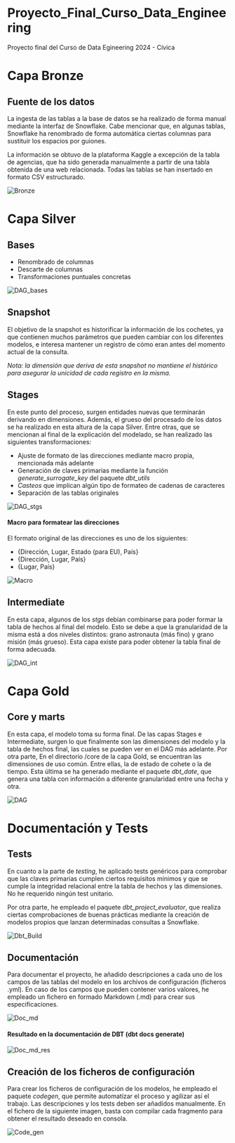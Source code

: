 # Proyecto_Final_Curso_Data_Engineering
Proyecto final del Curso de Data Egineering 2024 - Cívica

# Capa Bronze 

## Fuente de los datos

La ingesta de las tablas a la base de datos se ha realizado de forma manual mediante la interfaz de Snowflake. Cabe mencionar que, en algunas tablas, Snowflake ha renombrado de forma automática ciertas columnas para sustituir los espacios por guiones.

La información se obtuvo de la plataforma Kaggle a excepción de la tabla de agencias, que ha sido generada manualmente a partir de una tabla obtenida de una web relacionada. Todas las tablas se han insertado en formato CSV estructurado.

![Bronze](https://github.com/ArturoAcf/Proyecto_Final_Curso_Data_Engineering/assets/93375380/908caf2d-c43a-4840-9d01-191b0fe0ba36)

# Capa Silver

## Bases

- Renombrado de columnas
- Descarte de columnas
- Transformaciones puntuales concretas

![DAG_bases](https://github.com/ArturoAcf/Proyecto_Final_Curso_Data_Engineering/assets/93375380/d1d1d29a-5c85-42b5-9ecc-6e9c6895d114)

## Snapshot

El objetivo de la snapshot es historificar la información de los cochetes, ya que contienen muchos parámetros que pueden cambiar con los diferentes modelos, e interesa mantener un registro de cómo eran antes del momento actual de la consulta.

*Nota: la dimensión que deriva de esta snapshot no mantiene el histórico para asegurar la unicidad de cada registro en la misma.*

## Stages

En este punto del proceso, surgen entidades nuevas que terminarán derivando en dimensiones. Además, el grueso del procesado de los datos se ha realizado en esta altura de la capa Silver. Entre otras, que se mencionan al final de la explicación del modelado, se han realizado las siguientes transformaciones:

- Ajuste de formato de las direcciones mediante macro propia, mencionada más adelante
- Generación de claves primarias mediante la función *generate_surrogate_key* del paquete *dbt_utils*
- *Casteos* que implican algún tipo de formateo de cadenas de caracteres
- Separación de las tablas originales

![DAG_stgs](https://github.com/ArturoAcf/Proyecto_Final_Curso_Data_Engineering/assets/93375380/3410a2b5-4712-4c56-aa4b-72a0ec8ac6f8)

#### Macro para formatear las direcciones

El formato original de las direcciones es uno de los siguientes: 

- {Dirección, Lugar, Estado (para EU), País}
- {Dirección, Lugar, País}
- {Lugar, País}

![Macro](https://github.com/ArturoAcf/Proyecto_Final_Curso_Data_Engineering/assets/93375380/c87f4283-7169-4a44-ae12-d1676c9dca73)

## Intermediate

En esta capa, algunos de los *stgs* debían combinarse para poder formar la tabla de hechos al final del modelo. Esto se debe a que la granularidad de la misma está a dos niveles distintos: grano astronauta (más fino) y grano misión (más grueso). Esta capa existe para poder obtener la tabla final de forma adecuada.

![DAG_int](https://github.com/ArturoAcf/Proyecto_Final_Curso_Data_Engineering/assets/93375380/1fae9032-d353-49a6-beec-a9ca0f717d54)

# Capa Gold

## Core y marts

En esta capa, el modelo toma su forma final. De las capas Stages e Intermediate, surgen lo que finalmente son las dimensiones del modelo y la tabla de hechos final, las cuales se pueden ver en el DAG más adelante. Por otra parte, En el directorio /core de la capa Gold, se encuentran las dimensiones de uso común. Entre ellas, la de estado de cohete o la de tiempo. Esta última se ha generado mediante el paquete *dbt_date*, que genera una tabla con información a diferente granularidad entre una fecha y otra.

![DAG](https://github.com/ArturoAcf/Proyecto_Final_Curso_Data_Engineering/assets/93375380/73a30e56-a058-4c84-a0bc-89cfdd4f0b3a)

# Documentación y Tests

## Tests

En cuanto a la parte de *testing*, he aplicado tests genéricos para comprobar que las claves primarias cumplen ciertos requisitos mínimos y que se cumple la integridad relacional entre la tabla de hechos y las dimensiones. No he requerido ningún test unitario. 

Por otra parte, he empleado el paquete *dbt_project_evaluator*, que realiza ciertas comprobaciones de buenas prácticas mediante la creación de modelos propios que lanzan determinadas consultas a Snowflake.

![Dbt_Build](https://github.com/ArturoAcf/Proyecto_Final_Curso_Data_Engineering/assets/93375380/c4bdfd72-179c-4d19-9d6b-8d6aa953cd84)

## Documentación

Para documentar el proyecto, he añadido descripciones a cada uno de los campos de las tablas del modelo en los archivos de configuración (ficheros .yml). En caso de los campos que pueden contener varios valores, he empleado un fichero en formado Markdown (.md) para crear sus especificaciones.

![Doc_md](https://github.com/ArturoAcf/Proyecto_Final_Curso_Data_Engineering/assets/93375380/47c53052-66ea-459f-b611-22fbe03c8057)

#### Resultado en la documentación de DBT (dbt docs generate)

![Doc_md_res](https://github.com/ArturoAcf/Proyecto_Final_Curso_Data_Engineering/assets/93375380/fdf69feb-1e79-45b0-b4e0-56b1d5b7703f)

## Creación de los ficheros de configuración

Para crear los ficheros de configuración de los modelos, he empleado el paquete *codegen*, que permite automatizar el proceso y agilizar así el trabajo. Las descripciones y los tests deben ser añadidos manualmente. En el fichero de la siguiente imagen, basta con compilar cada fragmento para obtener el resultado deseado en consola.

![Code_gen](https://github.com/ArturoAcf/Proyecto_Final_Curso_Data_Engineering/assets/93375380/a1dd051e-b175-4808-a877-f5249cf94047)


